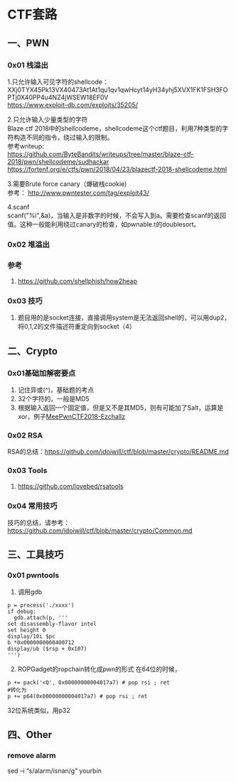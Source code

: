 # CTF套路
## 一、PWN
### 0x01 栈溢出
1.只允许输入可见字符的shellcode：<br>
XXj0TYX45Pk13VX40473At1At1qu1qv1qwHcyt14yH34yhj5XVX1FK1FSH3FOPTj0X40PP4u4NZ4jWSEW18EF0V<br>
https://www.exploit-db.com/exploits/35205/<br>

2.只允许输入少量类型的字符<br>
Blaze ctf 2018中的shellcodeme，shellcodeme这个ctf题目，利用7种类型的字符构造不同的指令，绕过输入的限制。<br>
参考writeup:<br>
https://github.com/ByteBandits/writeups/tree/master/blaze-ctf-2018/pwn/shellcodeme/sudhackar <br>
https://fortenf.org/e/ctfs/pwn/2018/04/23/blazectf-2018-shellcodeme.html<br>

3.需要Brute force canary（爆破栈cookie)<br>
参考：	http://www.pwntester.com/tag/exploit43/<br>

4.scanf<br>
scanf("%i",&a)，当输入是非数字的时候，不会写入到a。需要检查scanf的返回值。这种一般能利用绕过canary的检查，如pwnable.t的doublesort。<br>

### 0x02 堆溢出

### 参考
1. https://github.com/shellphish/how2heap

### 0x03 技巧
1. 题目用的是socket连接，直接调用system是无法返回shell的，可以用dup2，将0,1,2的文件描述符重定向到socket（4）<br>

## 二、Crypto
### 0x01基础加解密要点
1. 记住异或(^)，基础题的考点
2. 32个字符的，一般是MD5
3. 根据输入返回一个固定值，但是又不是其MD5，则有可能加了Salt，运算是xor，例子[MeePwnCTF2018-Ezchallz](https://blog.naver.com/mouse0333/221319793689)
### 0x02 RSA
RSA的总结：https://github.com/idoiwill/ctf/blob/master/crypto/README.md
### 0x03 Tools
1. https://github.com/lovebed/rsatools
### 0x04 常用技巧
技巧的总结，请参考：https://github.com/idoiwill/ctf/blob/master/crypto/Common.md

## 三、工具技巧
### 0x01 pwntools
1. 调用gdb
```
p = process('./xxxx')
if debug:
  gdb.attach(p, '''
set disassembly-flavor intel
set height 0
display/10i $pc
b *0x0000000000400712
display/ub ($rsp + 0x107)
''')
```
2. ROPGadget的ropchain转化成pwn的形式
在64位的时候，
```
p += pack('<Q', 0x00000000004017a7) # pop rsi ; ret
#转化为
p += p64(0x00000000004017a7) # pop rsi ; ret
```
32位系统类似，用p32
## 四、Other
### remove alarm
sed –i “s/alarm/isnan/g” yourbin
